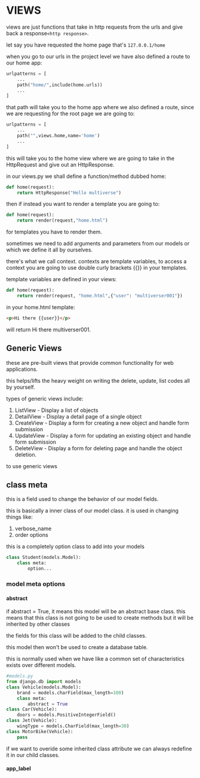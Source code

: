 # VIEWS

views are just functions that take in http requests from the urls and give back a response`<http response>`.

let say you have requested the home page that's `127.0.0.1/home`

when you go to our urls in the project level we have also defined a route to our home app:

```python
urlpatterns = [
    ...
    path("home/",include(home.urls))
    ...
]
```

that path will take you to the home app where we also defined a route, since we are requesting for the root page we are going to:

```python
urlpatterns = [
    ...
    path("",views.home,name='home')
    ...
]
```

this will take you to the home view where we are going to take in the HttpRequest and give out an HttpResponse.

in our views.py we shall define a function/method dubbed home:

```python
def home(request):
    return HttpResponse("Hello multiverse")
```

then if instead you want to render a template you are going to:

```python
def home(request):
    return render(request,"home.html")
```

for templates you have to render them.

sometimes we need to add arguments and parameters from our models or which we define it all by ourselves.

there's what we call context. contexts are template variables, to access a context you are going to use double curly brackets {{}} in your templates.

template variables are defined in your views:

```python
def home(request):
    return render(request, "home.html",{"user": "multiverser001"})
```

in your home.html template:

```html
<p>Hi there {{user}}</p>
```

will return Hi there multiverser001.

## Generic Views

these are pre-built views that provide common functionality for web applications.

this helps/lifts the heavy weight on writing the delete, update, list codes all by yourself.

types of generic views include:

1. ListView - Display a list of objects
2. DetailView - Display a detail page of a single object
3. CreateView - Display a form for creating a new object and handle form submission
4. UpdateView - Display a form for updating an existing object and handle form submission
5. DeleteView - Display a form for deleting page and handle the object deletion.

to use generic views

## class meta

this is a field used to change the behavior of our model fields.

this is basically a inner class of our model class. it is used in changing things like:

1. verbose_name
2. order options

this is a completely option class to add into your models

```python
class Student(models.Model):
    class meta:
        option...
```

### model meta options

#### abstract

if abstract = True, it means this model will be an abstract base class. this means that this class is not going to be used to create methods but it will be inherited by other classes

the fields for this class will be added to the child classes.

this model then won't be used to create a database table.

this is normally used when we have like a common set of characteristics exists over different models.

```python
#models.py
from django.db import models
class Vehicle(models.Model):
    brand = models.charField(max_length=100)
    class meta:
        abstract = True
class Car(Vehicle):
    doors = models.PositiveIntegerField()
class Jet(Vehicle):
    wingType = models.CharField(max_length=30)
class MotorBike(Vehicle):
    pass
```

if we want to overide some inherited class attribute we can always redefine it in our child classes.

#### app_label

